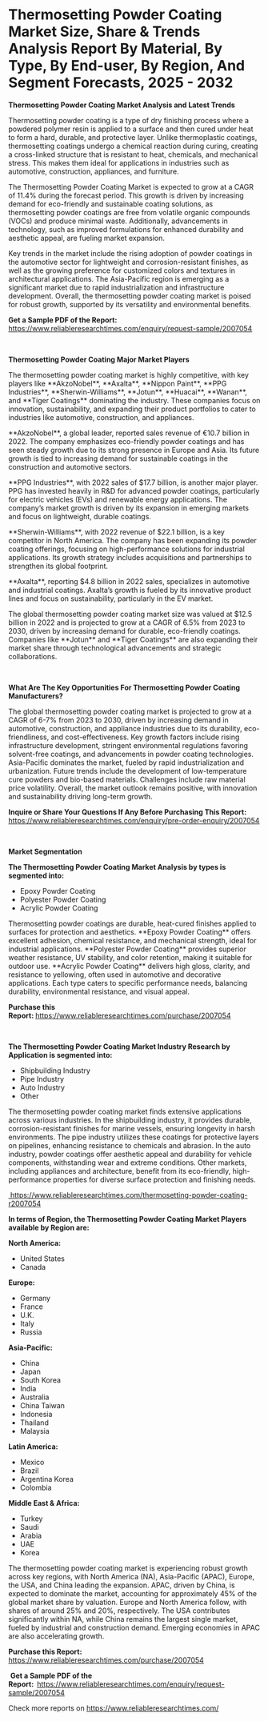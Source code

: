<p><h1>Thermosetting Powder Coating Market Size, Share & Trends Analysis Report By Material, By Type, By End-user, By Region, And Segment Forecasts, 2025 - 2032</h1></p><p><strong>Thermosetting Powder Coating Market Analysis and Latest Trends</strong></p>
<p><p>Thermosetting powder coating is a type of dry finishing process where a powdered polymer resin is applied to a surface and then cured under heat to form a hard, durable, and protective layer. Unlike thermoplastic coatings, thermosetting coatings undergo a chemical reaction during curing, creating a cross-linked structure that is resistant to heat, chemicals, and mechanical stress. This makes them ideal for applications in industries such as automotive, construction, appliances, and furniture.</p><p>The Thermosetting Powder Coating Market is expected to grow at a CAGR of 11.4% during the forecast period. This growth is driven by increasing demand for eco-friendly and sustainable coating solutions, as thermosetting powder coatings are free from volatile organic compounds (VOCs) and produce minimal waste. Additionally, advancements in technology, such as improved formulations for enhanced durability and aesthetic appeal, are fueling market expansion.</p><p>Key trends in the market include the rising adoption of powder coatings in the automotive sector for lightweight and corrosion-resistant finishes, as well as the growing preference for customized colors and textures in architectural applications. The Asia-Pacific region is emerging as a significant market due to rapid industrialization and infrastructure development. Overall, the thermosetting powder coating market is poised for robust growth, supported by its versatility and environmental benefits.</p></p>
<p><strong>Get a Sample PDF of the Report:&nbsp;</strong> <a href="https://www.reliableresearchtimes.com/enquiry/request-sample/2007054?utm_campaign=2112&utm_medium=2&utm_source=Github&utm_content=ia&utm_term=25012025&utm_id=thermosetting-powder-coating">https://www.reliableresearchtimes.com/enquiry/request-sample/2007054</a></p>
<p>&nbsp;</p>
<p><strong>Thermosetting Powder Coating Major Market Players</strong></p>
<p><p>The thermosetting powder coating market is highly competitive, with key players like **AkzoNobel**, **Axalta**, **Nippon Paint**, **PPG Industries**, **Sherwin-Williams**, **Jotun**, **Huacai**, **Wanan**, and **Tiger Coatings** dominating the industry. These companies focus on innovation, sustainability, and expanding their product portfolios to cater to industries like automotive, construction, and appliances.</p><p>**AkzoNobel**, a global leader, reported sales revenue of €10.7 billion in 2022. The company emphasizes eco-friendly powder coatings and has seen steady growth due to its strong presence in Europe and Asia. Its future growth is tied to increasing demand for sustainable coatings in the construction and automotive sectors.</p><p>**PPG Industries**, with 2022 sales of $17.7 billion, is another major player. PPG has invested heavily in R&D for advanced powder coatings, particularly for electric vehicles (EVs) and renewable energy applications. The company’s market growth is driven by its expansion in emerging markets and focus on lightweight, durable coatings.</p><p>**Sherwin-Williams**, with 2022 revenue of $22.1 billion, is a key competitor in North America. The company has been expanding its powder coating offerings, focusing on high-performance solutions for industrial applications. Its growth strategy includes acquisitions and partnerships to strengthen its global footprint.</p><p>**Axalta**, reporting $4.8 billion in 2022 sales, specializes in automotive and industrial coatings. Axalta’s growth is fueled by its innovative product lines and focus on sustainability, particularly in the EV market.</p><p>The global thermosetting powder coating market size was valued at $12.5 billion in 2022 and is projected to grow at a CAGR of 6.5% from 2023 to 2030, driven by increasing demand for durable, eco-friendly coatings. Companies like **Jotun** and **Tiger Coatings** are also expanding their market share through technological advancements and strategic collaborations.</p></p>
<p>&nbsp;</p>
<p><strong>What Are The Key Opportunities For Thermosetting Powder Coating Manufacturers?</strong></p>
<p><p>The global thermosetting powder coating market is projected to grow at a CAGR of 6-7% from 2023 to 2030, driven by increasing demand in automotive, construction, and appliance industries due to its durability, eco-friendliness, and cost-effectiveness. Key growth factors include rising infrastructure development, stringent environmental regulations favoring solvent-free coatings, and advancements in powder coating technologies. Asia-Pacific dominates the market, fueled by rapid industrialization and urbanization. Future trends include the development of low-temperature cure powders and bio-based materials. Challenges include raw material price volatility. Overall, the market outlook remains positive, with innovation and sustainability driving long-term growth.</p></p>
<p><strong>Inquire or Share Your Questions If Any Before Purchasing This Report:</strong> <a href="https://www.reliableresearchtimes.com/enquiry/pre-order-enquiry/2007054?utm_campaign=2112&utm_medium=2&utm_source=Github&utm_content=ia&utm_term=25012025&utm_id=thermosetting-powder-coating">https://www.reliableresearchtimes.com/enquiry/pre-order-enquiry/2007054</a></p>
<p>&nbsp;</p>
<p><strong>Market Segmentation</strong></p>
<p><strong>The Thermosetting Powder Coating Market Analysis by types is segmented into:</strong></p>
<p><ul><li>Epoxy Powder Coating</li><li>Polyester Powder Coating</li><li>Acrylic Powder Coating</li></ul></p>
<p><p>Thermosetting powder coatings are durable, heat-cured finishes applied to surfaces for protection and aesthetics. **Epoxy Powder Coating** offers excellent adhesion, chemical resistance, and mechanical strength, ideal for industrial applications. **Polyester Powder Coating** provides superior weather resistance, UV stability, and color retention, making it suitable for outdoor use. **Acrylic Powder Coating** delivers high gloss, clarity, and resistance to yellowing, often used in automotive and decorative applications. Each type caters to specific performance needs, balancing durability, environmental resistance, and visual appeal.</p></p>
<p><strong>Purchase this Report:&nbsp;</strong><a href="https://www.reliableresearchtimes.com/purchase/2007054?utm_campaign=2112&utm_medium=2&utm_source=Github&utm_content=ia&utm_term=25012025&utm_id=thermosetting-powder-coating">https://www.reliableresearchtimes.com/purchase/2007054</a></p>
<p>&nbsp;</p>
<p><strong>The Thermosetting Powder Coating Market Industry Research by Application is segmented into:</strong></p>
<p><ul><li>Shipbuilding Industry</li><li>Pipe Industry</li><li>Auto Industry</li><li>Other</li></ul></p>
<p><p>The thermosetting powder coating market finds extensive applications across various industries. In the shipbuilding industry, it provides durable, corrosion-resistant finishes for marine vessels, ensuring longevity in harsh environments. The pipe industry utilizes these coatings for protective layers on pipelines, enhancing resistance to chemicals and abrasion. In the auto industry, powder coatings offer aesthetic appeal and durability for vehicle components, withstanding wear and extreme conditions. Other markets, including appliances and architecture, benefit from its eco-friendly, high-performance properties for diverse surface protection and finishing needs.</p></p>
<p><a href="https://www.reliableresearchtimes.com/thermosetting-powder-coating-r2007054?utm_campaign=2112&utm_medium=2&utm_source=Github&utm_content=ia&utm_term=25012025&utm_id=thermosetting-powder-coating">&nbsp;https://www.reliableresearchtimes.com/thermosetting-powder-coating-r2007054</a></p>
<p><strong>In terms of Region, the Thermosetting Powder Coating Market Players available by Region are:</strong></p>
<p>
    <p> <strong> North America: </strong>
        <ul>
            <li>United States</li>
            <li>Canada</li>
        </ul>
        </p> 
    <p> <strong> Europe: </strong>
        <ul>
            <li>Germany</li>
            <li>France</li>
            <li>U.K.</li>
            <li>Italy</li>
            <li>Russia</li>
        </ul>
        </p> 
    <p> <strong> Asia-Pacific: </strong>
        <ul>
            <li>China</li>
            <li>Japan</li>
            <li>South Korea</li>
            <li>India</li>
            <li>Australia</li>
            <li>China Taiwan</li>
            <li>Indonesia</li>
            <li>Thailand</li>
            <li>Malaysia</li>
        </ul>
        </p> 
    <p> <strong> Latin America: </strong>
        <ul>
            <li>Mexico</li>
            <li>Brazil</li>
            <li>Argentina Korea</li>
            <li>Colombia</li>
        </ul>
        </p> 
    <p> <strong> Middle East & Africa: </strong>
        <ul>
            <li>Turkey</li>
            <li>Saudi</li>
            <li>Arabia</li>
            <li>UAE</li>
            <li>Korea</li>
        </ul>
    </p>
    </p>
<p><p>The thermosetting powder coating market is experiencing robust growth across key regions, with North America (NA), Asia-Pacific (APAC), Europe, the USA, and China leading the expansion. APAC, driven by China, is expected to dominate the market, accounting for approximately 45% of the global market share by valuation. Europe and North America follow, with shares of around 25% and 20%, respectively. The USA contributes significantly within NA, while China remains the largest single market, fueled by industrial and construction demand. Emerging economies in APAC are also accelerating growth.</p></p>
<p><strong>Purchase this Report: </strong><a href="https://www.reliableresearchtimes.com/purchase/2007054?utm_campaign=2112&utm_medium=2&utm_source=Github&utm_content=ia&utm_term=25012025&utm_id=thermosetting-powder-coating">https://www.reliableresearchtimes.com/purchase/2007054</a></p>
<p>&nbsp;<strong>Get a Sample PDF of the Report:&nbsp;&nbsp;</strong><a href="https://www.reliableresearchtimes.com/enquiry/request-sample/2007054?utm_campaign=2112&utm_medium=2&utm_source=Github&utm_content=ia&utm_term=25012025&utm_id=thermosetting-powder-coating">https://www.reliableresearchtimes.com/enquiry/request-sample/2007054</a></p>
<p><strong></strong></p>
<p>Check more reports on <a href="https://www.reliableresearchtimes.com/?utm_campaign=2112&utm_medium=2&utm_source=Github&utm_content=ia&utm_term=25012025&utm_id=thermosetting-powder-coating">https://www.reliableresearchtimes.com/</a></p>